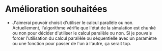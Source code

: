 # Amélioration souhaitées

-   J'aimerai pouvoir choisit d'utiliser le calcul parallèle ou non. Actuellement, l'algorithme vérifie que l'état de la simulation est chunké ou non pour décider d'utiliser le calcul parallèle ou non. Si je pouvais forcer l'utilisation du calcul parallèle ou séquentielle avec un paramètre ou une fonction pour passer de l'un à l'autre, ça serait top.
